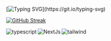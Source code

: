 [![Typing SVG](https://readme-typing-svg.demolab.com?font=Fira+Code&weight=35&size=45&duration=4000&pause=500&color=abd102&center=true&vCenter=true&width=480&lines=Chekkal+Islam;%7C+Web+Developer;%7C+English+Student%7C;)](https://git.io/typing-svg)

[![GitHub Streak](https://streak-stats.demolab.com?user=dev-Dz27&theme=merko&date_format=j%20M%5B%20Y%5D)](https://git.io/streak-stats)



<img  align="left" alt='typescript' src='https://img.shields.io/badge/TypeScript-007ACC?style=for-the-badge&logo=typescript&logoColor=white' />

<img  align="left" alt='NextJs' src='https://img.shields.io/badge/Next-black?style=for-the-badge&logo=next.js&logoColor=white'/>

<img align="left" alt='tailwind' src='https://img.shields.io/badge/tailwindcss-%2338B2AC.svg?style=for-the-badge&logo=tailwind-css&logoColor=white'/>

